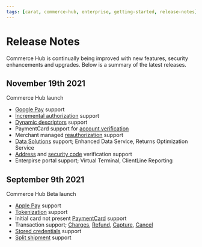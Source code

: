 ```yaml
---
tags: [carat, commerce-hub, enterprise, getting-started, release-notes]
---
```


# Release Notes

Commerce Hub is continually being improved with new features, security enhancements and upgrades. Below is a summary of the latest releases.

## November 19th 2021

Commerce Hub launch

- [Google Pay](?path=docs/Online-Mobile-Digital/Wallets-AltPayments/Google-Pay/Google-Pay.md) support
- [Incremental authorization](?path=docs/Resources/Guides/Authorizations/Incremental-Auth.md) support
- [Dynamic descriptors](?path=docs/Resources/Guides/Dynamic-Descriptor.md) support
- PaymentCard support for [account verification](?path=docs/Resources/API-Documents/Payments_VAS/Verification.md)
- Merchant managed [reauthorization](?path=docs/Resources/Guides/Authorizations/Re-Auth.md) support
- [Data Solutions](?path=docs/Resources/API-Documents/DaaS/Data-Solutions.md) support; Enhanced Data Service, Returns Optimization Service
- [Address](?path=docs/Resources/Guides/Fraud/Address-Verification.md) and [security code](?path=docs/Resources/Guides/Fraud/Security-Code.md) verification support
- Enterpirse portal support; Virtual Terminal, ClientLine Reporting

## September 9th 2021

Commerce Hub Beta launch

- [Apple Pay](?path=docs/Online-Mobile-Digital/Wallets-AltPayments/Apple-Pay/Apple-Pay.md) support
- [Tokenization](?path=docs/Resources/API-Documents/Payments_VAS/Payment-Token.md) support
- Initial card not present [PaymentCard](?path=docs/Resources/Guides/Payment-Sources/Payment-Card.md) support
- Transaction support; [Charges](?path=docs/Resources/API-Documents/Payments/Charges.md), [Refund](?docs/Resources/API-Documents/Payments/Refund.md), [Capture](?path=docs/Resources/API-Documents/Payments/Capture.md), [Cancel](?path=docs/Resources/API-Documents/Payments/Cancel.md)
- [Stored credentials](?path=docs/Resources/Guides/Stored-Credentials.md) support
- [Split shipment](?path=docs/Resources/Guides/Split-Shipment.md) support
